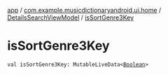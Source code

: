 [app](../../index.md) / [com.example.musicdictionaryandroid.ui.home](../index.md) / [DetailsSearchViewModel](index.md) / [isSortGenre3Key](./is-sort-genre3-key.md)

# isSortGenre3Key

`val isSortGenre3Key: MutableLiveData<`[`Boolean`](https://kotlinlang.org/api/latest/jvm/stdlib/kotlin/-boolean/index.html)`>`